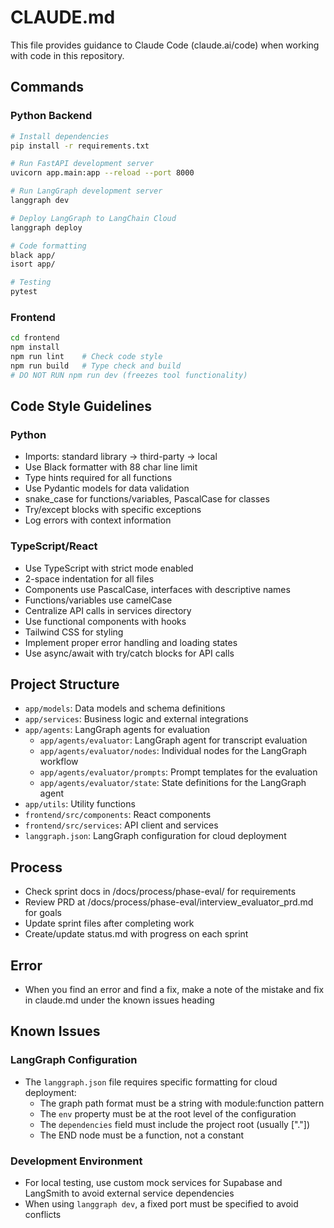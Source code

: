 # CLAUDE.md

This file provides guidance to Claude Code (claude.ai/code) when working with code in this repository.

## Commands

### Python Backend
```bash
# Install dependencies
pip install -r requirements.txt

# Run FastAPI development server
uvicorn app.main:app --reload --port 8000

# Run LangGraph development server
langgraph dev

# Deploy LangGraph to LangChain Cloud
langgraph deploy

# Code formatting
black app/
isort app/

# Testing
pytest
```

### Frontend
```bash
cd frontend
npm install
npm run lint    # Check code style
npm run build   # Type check and build
# DO NOT RUN npm run dev (freezes tool functionality)
```

## Code Style Guidelines

### Python
- Imports: standard library → third-party → local
- Use Black formatter with 88 char line limit
- Type hints required for all functions
- Use Pydantic models for data validation
- snake_case for functions/variables, PascalCase for classes
- Try/except blocks with specific exceptions
- Log errors with context information

### TypeScript/React
- Use TypeScript with strict mode enabled
- 2-space indentation for all files
- Components use PascalCase, interfaces with descriptive names
- Functions/variables use camelCase
- Centralize API calls in services directory
- Use functional components with hooks
- Tailwind CSS for styling
- Implement proper error handling and loading states
- Use async/await with try/catch blocks for API calls

## Project Structure
- `app/models`: Data models and schema definitions
- `app/services`: Business logic and external integrations
- `app/agents`: LangGraph agents for evaluation
  - `app/agents/evaluator`: LangGraph agent for transcript evaluation
  - `app/agents/evaluator/nodes`: Individual nodes for the LangGraph workflow
  - `app/agents/evaluator/prompts`: Prompt templates for the evaluation
  - `app/agents/evaluator/state`: State definitions for the LangGraph agent
- `app/utils`: Utility functions
- `frontend/src/components`: React components
- `frontend/src/services`: API client and services
- `langgraph.json`: LangGraph configuration for cloud deployment

## Process
- Check sprint docs in /docs/process/phase-eval/ for requirements
- Review PRD at /docs/process/phase-eval/interview_evaluator_prd.md for goals
- Update sprint files after completing work
- Create/update status.md with progress on each sprint

## Error
- When you find an error and find a fix, make a note of the mistake and fix in claude.md under the known issues heading

## Known Issues

### LangGraph Configuration
- The `langgraph.json` file requires specific formatting for cloud deployment:
  - The graph path format must be a string with module:function pattern
  - The `env` property must be at the root level of the configuration
  - The `dependencies` field must include the project root (usually ["."])
  - The END node must be a function, not a constant

### Development Environment
- For local testing, use custom mock services for Supabase and LangSmith to avoid external service dependencies
- When using `langgraph dev`, a fixed port must be specified to avoid conflicts
